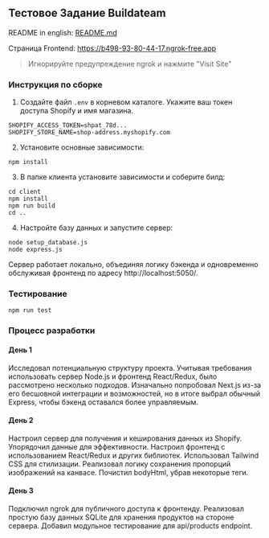 ## Тестовое Задание Buildateam

README in english: [README.md](README.md)

Страница Frontend: https://b498-93-80-44-17.ngrok-free.app

> Игнорируйте предупреждение ngrok и нажмите "Visit Site"

### Инструкция по сборке

1. Создайте файл `.env` в корневом каталоге. Укажите ваш токен доступа Shopify и имя магазина.

```env
SHOPIFY_ACCESS_TOKEN=shpat_78d...
SHOPIFY_STORE_NAME=shop-address.myshopify.com
```

2. Установите основные зависимости:

```
npm install
```

3. В папке клиента установите зависимости и соберите билд:

```
cd client
npm install
npm run build
cd ..
```

4. Настройте базу данных и запустите сервер:

```
node setup_database.js
node express.js
```

Сервер работает локально, объединяя логику бэкенда и одновременно обслуживая фронтенд по адресу http://localhost:5050/.

### Тестирование

```
npm run test
```

### Процесс разработки

#### День 1

Исследовал потенциальнyю структурy проекта. Учитывая требования использовать сервер Node.js и фронтенд React/Redux, было рассмотрено несколько подходов. Изначально попробовал Next.js из-за его бесшовной интеграции и возможностей, но в итоге выбрал обычный Express, чтобы бэкенд оставался более управляемым.

#### День 2

Настроил сервер для получения и кеширования данных из Shopify. Упорядочил данные для эффективности. Настроил фронтенд с использованием React/Redux и других библиотек. Использовал Tailwind CSS для стилизации. Реализовал логику сохранения пропорций изображений на канвасе. Почистил bodyHtml, убрав некоторые теги.

#### День 3

Подключил ngrok для публичного доступа к фронтенду. Реализовал простую базу данных SQLite для хранения продуктов на стороне сервера. Добавил модульное тестирование для api/products endpoint.
